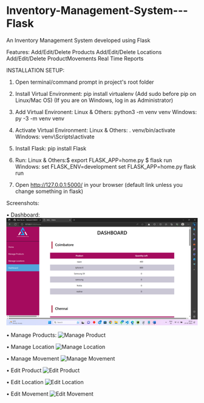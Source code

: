 # Inventory-Management-System---Flask
An Inventory Management System developed using Flask

Features:
Add/Edit/Delete Products
Add/Edit/Delete Locations
Add/Edit/Delete ProductMovements
Real Time Reports

INSTALLATION SETUP:
1. Open  terminal/command prompt in project's root folder

2. Install Virtual Environment:
pip install virtualenv
(Add sudo before pip on Linux/Mac OS)
(If you are on Windows, log in as Administrator)

2. Add Virtual Environent:
Linux & Others: python3 -m venv venv
Windows: py -3 -m venv venv

3. Activate Virtual Environment:
Linux & Others: . venv/bin/activate
Windows: venv\Scripts\activate

4. Install Flask:
pip install Flask

5. Run:
Linux & Others:$ export FLASK_APP=home.py
$ flask run
Windows: set FLASK_ENV=development
set FLASK_APP=home.py
flask run

6. Open http://127.0.0.1:5000/ in your browser (default link unless you change something in flask)
     

Screenshots:

• Dashboard:
![Dashboard](screenshots/Dashboard.png)

• Manage Products:
![Manage Product](screenshots/Manage_Product.png)

• Manage Location
![Manage Location](screenshots/Manage_Location.png)

• Manage Movement
![Manage Movement](screenshots/Manage_Movement.png)

• Edit Product
![Edit Product](screenshots/Edit_Product.png)

• Edit Location
![Edit Location](screenshots/Edit_Location.png)

• Edit Movement
![Edit Movement](screenshots/Edit_Movement.png)



